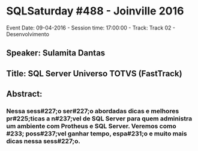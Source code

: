 # SQLSaturday #488 - Joinville 2016
Event Date: 09-04-2016 - Session time: 17:00:00 - Track: Track 02 - Desenvolvimento
## Speaker: Sulamita Dantas
## Title: SQL Server  Universo TOTVS (FastTrack)
## Abstract:
### Nessa sess#227;o ser#227;o abordadas  dicas e melhores pr#225;ticas a n#237;vel de SQL Server para quem administra um ambiente com Protheus e SQL Server. Veremos como #233; poss#237;vel ganhar tempo, espa#231;o e muito mais dicas nessa sess#227;o.
